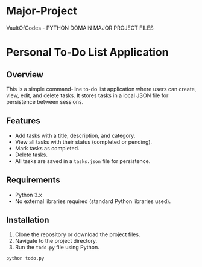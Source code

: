 # Major-Project
VaultOfCodes - PYTHON DOMAIN MAJOR PROJECT FILES

# Personal To-Do List Application

## Overview
This is a simple command-line to-do list application where users can create, view, edit, and delete tasks. It stores tasks in a local JSON file for persistence between sessions.

## Features
- Add tasks with a title, description, and category.
- View all tasks with their status (completed or pending).
- Mark tasks as completed.
- Delete tasks.
- All tasks are saved in a `tasks.json` file for persistence.

## Requirements
- Python 3.x
- No external libraries required (standard Python libraries used).

## Installation
1. Clone the repository or download the project files.
2. Navigate to the project directory.
3. Run the `todo.py` file using Python.

```bash
python todo.py
